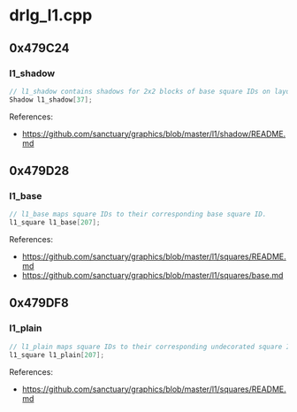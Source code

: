 # drlg_l1.cpp

## 0x479C24

### l1_shadow

```c
// l1_shadow contains shadows for 2x2 blocks of base square IDs on layout 1.
Shadow l1_shadow[37];
```

References:
* https://github.com/sanctuary/graphics/blob/master/l1/shadow/README.md

## 0x479D28

### l1_base

```c
// l1_base maps square IDs to their corresponding base square ID.
l1_square l1_base[207];
```

References:
* https://github.com/sanctuary/graphics/blob/master/l1/squares/README.md
* https://github.com/sanctuary/graphics/blob/master/l1/squares/base.md

## 0x479DF8

### l1_plain

```c
// l1_plain maps square IDs to their corresponding undecorated square ID.
l1_square l1_plain[207];
```

References:
* https://github.com/sanctuary/graphics/blob/master/l1/squares/README.md
